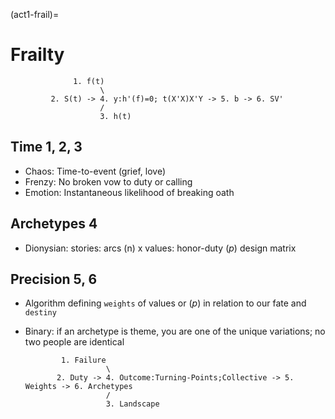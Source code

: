 (act1-frail)=
# Frailty

                  1. f(t)
                        \
             2. S(t) -> 4. y:h'(f)=0; t(X'X)X'Y -> 5. b -> 6. SV'
                        /
                        3. h(t)


## Time 1, 2, 3
- Chaos: Time-to-event (grief, love)
- Frenzy: No broken vow to duty or calling
- Emotion: Instantaneous likelihood of breaking oath

## Archetypes 4
- Dionysian: stories: arcs (n) x values: honor-duty $(p)$ design matrix

## Precision 5, 6
- Algorithm defining `weights` of values or $(p)$ in relation to our fate and `destiny`
- Binary: if an archetype is theme, you are one of the unique variations; no two people are identical

              1. Failure
                        \
             2. Duty -> 4. Outcome:Turning-Points;Collective -> 5. Weights -> 6. Archetypes
                        /
                        3. Landscape